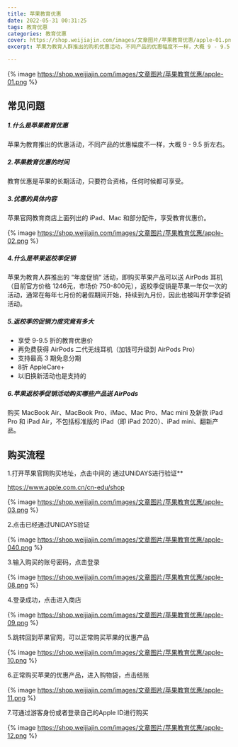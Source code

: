 ```yaml
---
title: 苹果教育优惠
date: 2022-05-31 00:31:25
tags: 教育优惠
categories: 教育优惠
cover: https://shop.weijiajin.com/images/文章图片/苹果教育优惠/apple-01.png
excerpt: 苹果为教育人群推出的购机优惠活动，不同产品的优惠幅度不一样，大概 9 - 9.5 折左右。

---
```

{% image https://shop.weijiajin.com/images/文章图片/苹果教育优惠/apple-01.png %}

## 常见问题

##### 1.什么是苹果教育优惠

 苹果为教育推出的优惠活动，不同产品的优惠幅度不一样，大概 9 - 9.5 折左右。

##### 2.苹果教育优惠的时间

教育优惠是苹果的长期活动，只要符合资格，任何时候都可享受。

##### 3.优惠的具体内容

苹果官网教育商店上面列出的 iPad、Mac 和部分配件，享受教育优惠价。

{% image https://shop.weijiajin.com/images/文章图片/苹果教育优惠/apple-02.png %}

##### 4.什么是苹果返校季促销

苹果为教育人群推出的 “年度促销“ 活动，即购买苹果产品可以送 AirPods 耳机（目前官方价格 1246元，市场价 750-800元），返校季促销是苹果一年仅一次的活动，通常在每年七月份的暑假期间开始，持续到九月份，因此也被叫开学季促销活动。

##### 5.返校季的促销力度究竟有多大

- 享受 9-9.5 折的教育优惠价
- 再免费获得 AirPods 二代无线耳机（加钱可升级到 AirPods Pro）
- 支持最高 3 期免息分期
- 8折 AppleCare+
- 以旧换新活动也是支持的

##### 6.苹果返校季促销活动购买哪些产品送 AirPods

购买 MacBook Air、MacBook Pro、iMac、Mac Pro、Mac mini 及新款 iPad Pro 和 iPad Air，不包括标准版的 iPad（即 iPad 2020）、iPad mini、翻新产品。




## 购买流程

1.打开苹果官网购买地址，点击中间的 通过UNiDAYS进行验证**

https://www.apple.com.cn/cn-edu/shop

{% image https://shop.weijiajin.com/images/文章图片/苹果教育优惠/apple-03.png %}


2.点击已经通过UNiDAYS验证

{% image https://shop.weijiajin.com/images/文章图片/苹果教育优惠/apple-040.png %}

3.输入购买的账号密码，点击登录

{% image https://shop.weijiajin.com/images/文章图片/苹果教育优惠/apple-08.png %}


4.登录成功，点击进入商店

{% image https://shop.weijiajin.com/images/文章图片/苹果教育优惠/apple-09.png %}

5.跳转回到苹果官网，可以正常购买苹果的优惠产品

{% image https://shop.weijiajin.com/images/文章图片/苹果教育优惠/apple-10.png %}

6.正常购买苹果的优惠产品，进入购物袋，点击结账

{% image https://shop.weijiajin.com/images/文章图片/苹果教育优惠/apple-11.png %}

7.可通过游客身份或者登录自己的Apple ID进行购买

{% image https://shop.weijiajin.com/images/文章图片/苹果教育优惠/apple-12.png %}


